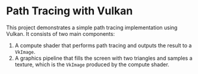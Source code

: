 # Path Tracing with Vulkan

This project demonstrates a simple path tracing implementation using Vulkan. It consists of two main components:

1. A compute shader that performs path tracing and outputs the result to a `VkImage`.
2. A graphics pipeline that fills the screen with two triangles and samples a texture, which is the `VkImage` produced by the compute shader.
